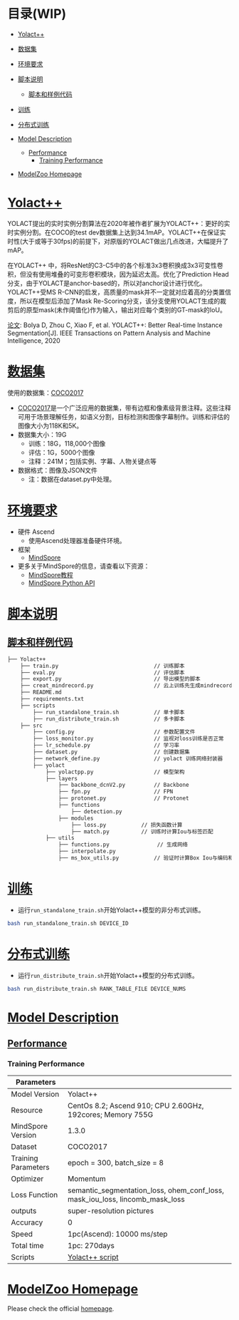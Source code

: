 # 目录(WIP)

- [Yolact++](#Yolact++)
- [数据集](#数据集)
- [环境要求](#环境要求)
- [脚本说明](#脚本说明)
    - [脚本和样例代码](#脚本和样例代码)
- [训练](#训练)
- [分布式训练](#分布式训练)
- [Model Description](#model-description)
    - [Performance](#performance)
        - [Training Performance](#training-performance)

- [ModelZoo Homepage](#modelzoo-homepage)

# [Yolact++](#目录)

YOLACT提出的实时实例分割算法在2020年被作者扩展为YOLACT++：更好的实时实例分割。在COCO的test dev数据集上达到34.1mAP。YOLACT++在保证实时性(大于或等于30fps)的前提下，对原版的YOLACT做出几点改进，大幅提升了mAP。

在YOLACT++ 中，将ResNet的C3-C5中的各个标准3x3卷积换成3x3可变性卷积，但没有使用堆叠的可变形卷积模块，因为延迟太高。优化了Prediction Head分支，由于YOLACT是anchor-based的，所以对anchor设计进行优化。YOLACT++受MS R-CNN的启发，高质量的mask并不一定就对应着高的分类置信度，所以在模型后添加了Mask Re-Scoring分支，该分支使用YOLACT生成的裁剪后的原型mask(未作阈值化)作为输入，输出对应每个类别的GT-mask的IoU。

[论文](https://arxiv.org/abs/1912.06218): Bolya D,  Zhou C,  Xiao F, et al. YOLACT++: Better Real-time Instance Segmentation[J]. IEEE Transactions on Pattern Analysis and Machine Intelligence, 2020

# [数据集](#目录)

使用的数据集：[COCO2017](https://cocodataset.org/#download)

- [COCO2017](https://cocodataset.org/)是一个广泛应用的数据集，带有边框和像素级背景注释。这些注释可用于场景理解任务，如语义分割，目标检测和图像字幕制作。训练和评估的图像大小为118K和5K。
- 数据集大小：19G
    - 训练：18G，118,000个图像
    - 评估：1G，5000个图像
    - 注释：241M；包括实例、字幕、人物关键点等
- 数据格式：图像及JSON文件
    - 注：数据在dataset.py中处理。

# [环境要求](#目录)

- 硬件 Ascend
    - 使用Ascend处理器准备硬件环境。
- 框架
    - [MindSpore](https://www.mindspore.cn/install)
- 更多关于MindSpore的信息，请查看以下资源：
    - [MindSpore教程](https://www.mindspore.cn/tutorials/zh-CN/r1.8/index.html)
    - [MindSpore Python API](https://www.mindspore.cn/docs/zh-CN/r1.8/index.html)

# [脚本说明](#目录)

## [脚本和样例代码](#目录)

```markdown
├── Yolact++
    ├── train.py                              // 训练脚本
    ├── eval.py                               // 评估脚本
    ├── export.py                             // 导出模型的脚本
    ├── creat_mindrecord.py                   // 云上训练先生成mindrecord，再执行train效率会有提升
    ├── README.md
    ├── requirements.txt
    ├── scripts
        ├── run_standalone_train.sh           // 单卡脚本
        ├── run_distribute_train.sh           // 多卡脚本
    ├── src
        ├── config.py                         // 参数配置文件
        ├── loss_monitor.py                   // 监视对loss训练是否正常
        ├── lr_schedule.py                    // 学习率
        ├── dataset.py                        // 创建数据集
        ├── network_define.py                 // yolact 训练网络封装器
        ├── yolact
            ├── yolactpp.py                   // 模型架构
            ├── layers
                ├── backbone_dcnV2.py         // Backbone
                ├── fpn.py                    // FPN
                ├── protonet.py               // Protonet
                ├── functions
                    ├── detection.py
                ├── modules
                    ├── loss.py           // 损失函数计算
                    ├── match.py          // 训练时计算Iou与标签匹配
            ├── utils
                ├── functions.py               // 生成网络
                ├── interpolate.py
                ├── ms_box_utils.py           // 验证时计算Box Iou与编码和解码

```

# [训练](#目录)

- 运行`run_standalone_train.sh`开始Yolact++模型的非分布式训练。

```bash
bash run_standalone_train.sh DEVICE_ID
```

# [分布式训练](#目录)

- 运行`run_distribute_train.sh`开始Yolact++模型的分布式训练。

```bash
bash run_distribute_train.sh RANK_TABLE_FILE DEVICE_NUMS
```

# [Model Description](#目录)

## [Performance](#目录)

### Training Performance

| Parameters          |                                                              |
| ------------------- | ------------------------------------------------------------ |
| Model Version       | Yolact++                                                     |
| Resource            | CentOs 8.2; Ascend 910; CPU 2.60GHz, 192cores; Memory 755G   |
| MindSpore Version   | 1.3.0                                                        |
| Dataset             | COCO2017                                                     |
| Training Parameters | epoch = 300,  batch_size = 8                                 |
| Optimizer           | Momentum                                                     |
| Loss Function       | semantic_segmentation_loss, ohem_conf_loss, mask_iou_loss, lincomb_mask_loss |
| outputs             | super-resolution pictures                                    |
| Accuracy            | 0                                                            |
| Speed               | 1pc(Ascend): 10000 ms/step                                   |
| Total time          | 1pc: 270days                                                 |
| Scripts             | [Yolact++ script](https://gitee.com/mindspore/models/tree/r1.8/research/cv/Yolact++) |

# [ModelZoo Homepage](#目录)

Please check the official [homepage](https://gitee.com/mindspore/models).

